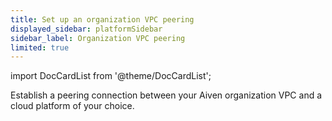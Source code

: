 ```yaml
---
title: Set up an organization VPC peering
displayed_sidebar: platformSidebar
sidebar_label: Organization VPC peering
limited: true
---
```


import DocCardList from '@theme/DocCardList';

Establish a peering connection between your Aiven organization VPC and a cloud platform of
your choice.

<DocCardList />

